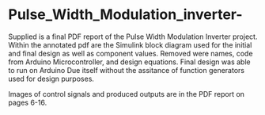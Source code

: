 # Pulse_Width_Modulation_inverter-
Supplied is a final PDF report of the Pulse Width Modulation Inverter project.  Within the annotated pdf are the Simulink block diagram used for the initial and
final design as well as component values.  Removed were names, code from Arduino Microcontroller, and design equations.  Final design was able to run on Arduino Due
itself without the assitance of function generators used for design purposes.  

Images of control signals and produced outputs are in the PDF report on pages 6-16.  
